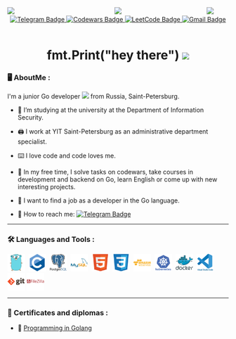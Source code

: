 <div width="100%" align="center">
  <img align="left" src="https://media.giphy.com/media/QssGEmpkyEOhBCb7e1/giphy.gif" width="50"/>
  <img align="right" src="https://media.giphy.com/media/bx3Cvt88j7PtM4SOaS/giphy.gif" width="50"/>
</div>

<div id="header" align="center">
  <img src="https://media.giphy.com/media/Ll22OhMLAlVDb8UQWe/giphy.gif" width="150"/>
</div>

<div id="badges" align="center">  
  <a href="https://t.me/sal123t">
    <img src="https://img.shields.io/badge/Telegram-blue?style=for-the-badge&logo=Telegram&logoColor=white" alt="Telegram Badge"/>
  </a>
  <a href="https://www.codewars.com/users/sal123t">
    <img src="https://img.shields.io/badge/CodeWars-red?style=for-the-badge&logo=CodeWars&logoColor=white" alt="Codewars Badge"/>
  </a>
  <a href="https://leetcode.com/sal123t/">
    <img src="https://img.shields.io/badge/leetcode-red?style=for-the-badge&logo=leetcode&logoColor=white" alt="LeetCode Badge"/>
  </a>
  <a href="mailto:ivan.orshk@gmail.com">
    <img src="https://img.shields.io/badge/Gmail-blue?style=for-the-badge&logo=Gmail&logoColor=red" alt="Gmail Badge"/>
  </a>
</div>

<div width="100%" align="center">
  <img src="https://komarev.com/ghpvc/?username=TwilightSparkly&style=flat-square&color=blue" alt=""/>
</div>

<div width="100%" align="center">
  <h1>
    fmt.Print("hey there")
    <img src="https://media.giphy.com/media/v0dGnTDFgEr68myH0C/giphy.gif" width="50"/>
  </h1>
</div>

### :desktop_computer: AboutMe :

I'm a junior Go developer <img src="https://media.giphy.com/media/VFHpBIMdOWteabwcdb/giphy.gif" width="30"> from Russia, Saint-Petersburg.

- :floppy_disk: I’m studying at the university at the Department of Information Security.

- :printer: I work at YIT Saint-Petersburg as an administrative department specialist.

- :keyboard: I love code and code loves me.

- :electric_plug: In my free time, I solve tasks on codewars, take courses in development and backend on Go, learn English or come up with new interesting projects.

- :briefcase: I want to find a job as a developer in the Go language.

- :calling: How to reach me: [![Telegram Badge](https://img.shields.io/badge/-sal123t-blue?style=flat&logo=Telegram&logoColor=white)](https://t.me/sal123t)

---

### :hammer_and_wrench: Languages and Tools :
<div>
  <img src="https://github.com/devicons/devicon/blob/master/icons/go/go-original.svg" title="Go" alt="Go" width="40" height="40"/>&nbsp;
  <img src="https://github.com/devicons/devicon/blob/master/icons/c/c-original.svg" title="C" alt="C" width="40" height="40"/>&nbsp;
  <img src="https://github.com/devicons/devicon/blob/master/icons/postgresql/postgresql-original-wordmark.svg" title="Postgresql" alt="Postgresql" width="40" height="40"/>&nbsp;
  <img src="https://github.com/devicons/devicon/blob/master/icons/mysql/mysql-original-wordmark.svg" title="Mysql" alt="Mysql" width="40" height="40"/>&nbsp;
  <img src="https://github.com/devicons/devicon/blob/master/icons/html5/html5-original.svg" title="HTML5" alt="HTML" width="40" height="40"/>&nbsp;
  <img src="https://github.com/devicons/devicon/blob/master/icons/css3/css3-original.svg" title="CSS3" alt="CSS3" width="40" height="40"/>&nbsp;
  <img src="https://github.com/devicons/devicon/blob/master/icons/amazonwebservices/amazonwebservices-plain-wordmark.svg" title="AWS" alt="AWS" width="40" height="40"/>&nbsp;
  <img src="https://github.com/devicons/devicon/blob/master/icons/kubernetes/kubernetes-plain-wordmark.svg" title="kubernetes" alt="kubernetes" width="40" height="40"/>&nbsp;
  <img src="https://github.com/devicons/devicon/blob/master/icons/docker/docker-original-wordmark.svg" title="Docker" alt="Docker" width="40" height="40"/>&nbsp;
  <img src="https://github.com/devicons/devicon/blob/master/icons/vscode/vscode-original-wordmark.svg"  title="VSCode" alt="VSCode" width="40" height="40"/>&nbsp;
  <img src="https://github.com/devicons/devicon/blob/master/icons/git/git-original-wordmark.svg" title="Git" alt="Git" width="40" height="40"/>
  <img src="https://github.com/devicons/devicon/blob/master/icons/filezilla/filezilla-plain-wordmark.svg" title="Filezilla" alt="Filezilla" width="40" height="40"/>
</div>

---

### :scroll: Certificates and diplomas : 
- :page_facing_up: <a href="https://stepik.org/cert/1559110">Programming in Golang</a>
